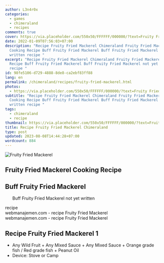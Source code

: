 ```yaml
---
author: L3n4r0x
categories:
  - games
  - chimeraland
  - recipes
comments: true
cover: https://via.placeholder.com/550x50/FFFFFF/000000/?text=Fruity Fried Mackerel
date: 2022-01-09T07:56:03+07:00
description: "Recipe Fruity Fried Mackerel Chimeraland Fruity Fried Mackerel
  Cooking Recipe Buff Fruity Fried Mackerel Buff Fruity Fried Mackerel not yet
  written recipe "
excerpt: "Recipe Fruity Fried Mackerel Chimeraland Fruity Fried Mackerel Cooking
  Recipe Buff Fruity Fried Mackerel Buff Fruity Fried Mackerel not yet written
  recipe "
id: 98fe5106-d729-4888-8de8-ca2ebf83ff88
lang: en
permalink: /chimeraland/recipes/fruity-fried-mackerel.html
photos:
  - https://via.placeholder.com/550x50/FFFFFF/000000/?text=Fruity Fried Mackerel
subtitle: "Recipe Fruity Fried Mackerel Chimeraland Fruity Fried Mackerel
  Cooking Recipe Buff Fruity Fried Mackerel Buff Fruity Fried Mackerel not yet
  written recipe "
tags:
  - chimeraland
  - recipe
thumbnail: https://via.placeholder.com/550x50/FFFFFF/000000/?text=Fruity Fried Mackerel
title: Recipe Fruity Fried Mackerel Chimeraland
type: post
updated: 2023-08-08T14:44:28+07:00
wordcount: 884
---
```


<link
  rel="stylesheet"
  href="https://rawcdn.githack.com/dimaslanjaka/Web-Manajemen/870a349/css/bootstrap-5-3-0-alpha3-wrapper.css"
/>
<section id="bootstrap-wrapper">
  <div data-bs-theme="dark">
    <div class="card mb-2">
      <div class="card-body">
        <div class="row g-0">
          <div class="col-sm-4 position-relative mb-2">
            <img
              src="https://via.placeholder.com/600"
              class="card-img fit-cover w-100 h-100"
              alt="Fruity Fried Mackerel"
              data-fancybox="true"
            />
          </div>
          <div class="col-sm-8 mb-2">
            <div class="card-body">
              <div class="d-flex flex-row align-items-center mb-3">
                <h2 class="fs-5">Fruity Fried Mackerel Cooking Recipe</h2>
              </div>
              <h2 class="card-title fs-5">Buff Fruity Fried Mackerel</h2>
              <div class="card-text">
                <ul>
                  Buff Fruity Fried Mackerel not yet written
                </ul>
              </div>
              <span class="badge rounded-pill">recipe</span>
            </div>
            <div class="card-footer text-end text-muted mt-auto">
              webmanajemen.com - recipe Fruity Fried Mackerel
            </div>
          </div>
        </div>
      </div>
      <div class="card-footer text-end text-muted">
        webmanajemen.com - recipe Fruity Fried Mackerel
      </div>
    </div>
    <div class="row mb-2">
      <div class="col-12 col-lg-6 recipe-item mb-2">
        <div class="card">
          <div class="card-body">
            <h2 class="card-title fs-5">Recipe Fruity Fried Mackerel 1</h2>
            <div class="card-text">
              <ul>
                <li>
                  Any Wild Fruit<span> + </span>Any Mixed Sauce<span> + </span
                  >Any Mixed Sauce<span> + </span>Orange grade fish<span>
                    / </span
                  >Red grade fish<span> + </span>Peanut Oil
                </li>
                <li>Device: Stove or Camp</li>
              </ul>
            </div>
          </div>
        </div>
      </div>
    </div>
  </div>
</section>